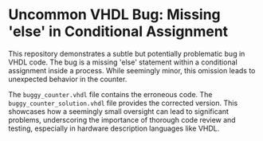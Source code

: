 # Uncommon VHDL Bug: Missing 'else' in Conditional Assignment

This repository demonstrates a subtle but potentially problematic bug in VHDL code.  The bug is a missing 'else' statement within a conditional assignment inside a process. While seemingly minor, this omission leads to unexpected behavior in the counter.

The `buggy_counter.vhdl` file contains the erroneous code. The `buggy_counter_solution.vhdl` file provides the corrected version.  This showcases how a seemingly small oversight can lead to significant problems, underscoring the importance of thorough code review and testing, especially in hardware description languages like VHDL.